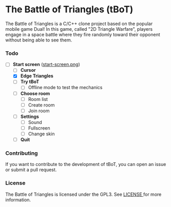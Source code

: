 # The Battle of Triangles (tBoT)

The Battle of Triangles is a C/C++ clone project based on the popular mobile game Dual! In this game, called "2D Triangle Warfare", players engage in a space battle where they fire randomly toward their opponent without being able to see them.

### Todo
- [ ] **Start screen** (<a href="https://github.com/baygin/The-Battle-of-Triangles/blob/master/assets/raw/start-screen/start-screen.png">start-screen.png</a>)
    - [ ] **Cursor**
    - [X] **Edge Triangles**
    - [ ] **Try tBoT**
        - [ ] Offline mode to test the mechanics
    - [ ] **Choose room**
        - [ ] Room list
        - [ ] Create room
        - [ ] Join room
    - [ ] **Settings**
        - [ ] Sound
        - [ ] Fullscreen
        - [ ] Change skin
    - [ ] **Quit**

### Contributing

If you want to contribute to the development of tBoT, you can open an issue or submit a pull request.

### License

The Battle of Triangles is licensed under the GPL3. See <a href="https://github.com/baygin/The-Battle-of-Triangles/blob/master/LICENSE" target="blank"> LICENSE </a> for more information.
